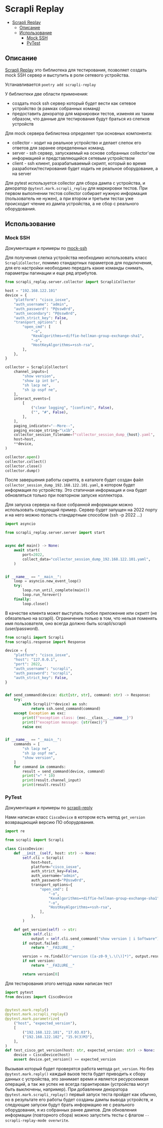 # Scrapli Replay

- [Scrapli Replay](#scrapli-replay)
  - [Описание](#описание)
  - [Использование](#использование)
    - [Mock SSH](#mock-ssh)
    - [PyTest](#pytest)

## Описание

[Scrapli Replay](https://github.com/scrapli/scrapli_replay) это библиотека для тестирования, позволяет создать mock SSH сервер и выступить в роли сетевого устройства.

Устанавливается `poetry add scrapli-replay`

У библиотеки две области применения:

- создать mock ssh сервер который будет вести как сетевое устройство (в рамках собранных команд)
- предоставить декоратор для маркировки тестов, изменяя их таким образом, что данные для тестирования будут браться из слепков устройств

Для mock сервера библиотека определяет три основных компонента:

- collector - ходит на реальное устройство и делает слепок его ответов для заранее определенных команд.
- server - ssh сервер, запускаемый на основе собранных collector'ом информацией и представляющийся сетевым устройством
- client - ssh клиент, разрабатываемый скрипт, который во время разработки/тестирования будет ходить не реальное оборудование, а на server

Для pytest используется collector для сбора дампа с устройства, и декоратор `@pytest.mark.scrapli_replay` для маркировки тестов. При первом выполнении тестов collector собирает нужную информация (пользователь не нужен), а при втором и третьем тестах уже происходит чтение из дампа устройства, а не сбор с реального оборудования.

## Использование

### Mock SSH

Документация и примеры по [mock-ssh](https://scrapli.github.io/scrapli_replay/user_guide/basic_usage/#collector-and-server)

Для получения слепка устройства необходимо использовать класс `ScrapliCollector`, помимо стандартных параметров для подключения, для его настройки необходимо передать какие команды снимать, параметры пагинации и еще ряд атрибутов.

```python
from scrapli_replay.server.collector import ScrapliCollector

host = "192.168.122.101"
device = {
    "platform": "cisco_iosxe",
    "auth_username": "admin",
    "auth_password": "P@ssw0rd",
    "auth_secondary": "P@ssw0rd",
    "auth_strict_key": False,
    "transport_options": {
        "open_cmd": [
            "-o",
            "KexAlgorithms=+diffie-hellman-group-exchange-sha1",
            "-o",
            "HostKeyAlgorithms=+ssh-rsa",
        ],
    },
}

collector = ScrapliCollector(
    channel_inputs=[
        "show version",
        "show ip int br",
        "sh lacp ne",
        "sh ip ospf ne",
    ],
    interact_events=[
        [
            ("clear logging", "[confirm]", False),
            ("", "#", False),
        ],
    ],
    paging_indicator="--More--",
    paging_escape_string="\x1b",
    collector_session_filename=f"collector_session_dump_{host}.yaml",
    host=host,
    **device,
)

collector.open()
collector.collect()
collector.close()
collector.dump()
```

После завершения работы скрипта, в каталоге будет создан файл `collector_session_dump_192.168.122.101.yaml`, в котором будет информация по устройству. Это статичная информация и она будет обновляться только при повторном запуске коллектора.

Для запуска сервера на базе собранной информации можно использовать следующий пример. Сервер будет запущен на 2022 порту и на него можно попасть стандартным способом (ssh -p 2022 ...)

```python
import asyncio

from scrapli_replay.server.server import start


async def main() -> None:
    await start(
        port=2022,
        collect_data="collector_session_dump_192.168.122.101.yaml",
    )


if __name__ == "__main__":
    loop = asyncio.new_event_loop()
    try:
        loop.run_until_complete(main())
        loop.run_forever()
    finally:
        loop.close()
```

В качестве клиента может выступать любое приложение или скрипт (не обязательно на scrapli). Ограничение только в том, что нельзя поменять имя пользователя, оно всегда должно быть scrapli/scrapli (user/password).

```python
from scrapli import Scrapli
from scrapli.response import Response

device = {
    "platform": "cisco_iosxe",
    "host": "127.0.0.1",
    "port": 2022,
    "auth_username": "scrapli",
    "auth_password": "scrapli",
    "auth_strict_key": False,
}


def send_command(device: dict[str, str], command: str) -> Response:
    try:
        with Scrapli(**device) as ssh:
            return ssh.send_command(command)
    except Exception as exc:
        print(f"exception class: {exc.__class__.__name__}")
        print(f"exception message: {str(exc)}")
        raise exc


if __name__ == "__main__":
    commands = [
        "sh lacp ne",
        "sh ip ospf ne",
        "show version",
    ]
    for command in commands:
        result = send_command(device, command)
        print("=" * 10)
        print(result.channel_input)
        print(result.result)
```

### PyTest

Документация и примеры по [scrapli-reply](https://scrapli.github.io/scrapli_replay/user_guide/basic_usage/#pytest-plugin-options)

Нами написан класс `CiscoDevice` в котором есть метод `get_version` возвращающий версию ПО оборудования.

```python
import re

from scrapli import Scrapli

class CiscoDevice:
    def __init__(self, host: str) -> None:
        self.cli = Scrapli(
            host=host,
            platform="cisco_iosxe",
            auth_strict_key=False,
            auth_username="admin",
            auth_password="P@ssw0rd",
            transport_options={
                "open_cmd": [
                    "-o",
                    "KexAlgorithms=+diffie-hellman-group-exchange-sha1",
                    "-o",
                    "HostKeyAlgorithms=+ssh-rsa",
                ],
            },
        )

    def get_version(self) -> str:
        with self.cli:
            output = self.cli.send_command("show version | i Software")
        if output.failed:
            return "__FAILURE__"

        version = re.findall(r"version ([a-z0-9_\.\(\)]*)", output.result, flags=re.I)
        if not version:
            return "__FAILURE__"

        return version[0]
```

Для тестирования этого метода нами написан тест

```python
import pytest
from devices import CiscoDevice


@pytest.mark.reply()
@pytest.mark.scrapli_replay()
@pytest.mark.parametrize(
    ("host", "expected_version"),
    [
        ("192.168.122.101", "17.03.03"),
        ("192.168.122.102", "15.9(3)M3"),
    ],
)
def test_cisco_get_version(host: str, expected_version: str) -> None:
    device = CiscoDevice(host)
    assert device.get_version() == expected_version
```

Вызывая который будет проверятся работа метода `get_version`. Но без `@pytest.mark.reply()` каждый вызов теста будет приводить к сбору данных с устройства, это занимает время и является ресурсоемкая операций, а так же успех не всегда гарантирован (устройства могут быть выключены, например). При добавлении декоратора `@pytest.mark.scrapli_replay()` первый запуск теста пройдет как обычно, но в результате его работы будет созданы дампы вывода устройств, и следующие запуски будут брать информацию не с реального оборудования, я из собранных ранее дампов. Для обновления информации (повторного сбора) можно запустить тесты с флагом `--scrapli-replay-mode overwrite`.
